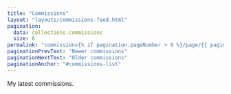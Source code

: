 ```yaml
---
title: "Commissions"
layout: "layouts/commissions-feed.html"
pagination:
  data: collections.commissions
  size: 6
permalink: "commissions{% if pagination.pageNumber > 0 %}/page/{{ pagination.pageNumber }}{% endif %}/index.html"
paginationPrevText: "Newer commissions"
paginationNextText: "Older commissions"
paginationAnchor: "#commissions-list"
---
```


My latest commissions.
